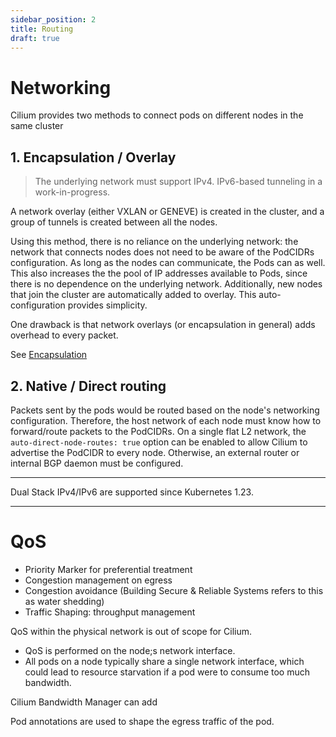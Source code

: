 ```yaml
---
sidebar_position: 2
title: Routing
draft: true
---
```


# Networking
Cilium provides two methods to connect pods on different nodes in the same cluster

## 1. Encapsulation / Overlay
> The underlying network must support IPv4. IPv6-based tunneling in a work-in-progress.

A network overlay (either VXLAN or GENEVE) is created in the cluster, and a group of tunnels is created between all the nodes.

Using this method, there is no reliance on the underlying network: the network that connects nodes does not need to be aware of the PodCIDRs configuration.
As long as the nodes can communicate, the Pods can as well.
This also increases the the pool of IP addresses available to Pods, since there is no dependence on the underlying network.
Additionally, new nodes that join the cluster are automatically added to overlay.
This auto-configuration provides simplicity.

One drawback is that network overlays (or encapsulation in general) adds overhead to every packet.

See [Encapsulation](./encapsulation.md)

## 2. Native / Direct routing
Packets sent by the pods would be routed based on the node's networking configuration.
Therefore, the host network of each node must know how to forward/route packets to the PodCIDRs.
On a single flat L2 network, the `auto-direct-node-routes: true` option can be enabled to allow Cilium to advertise the PodCIDR to every node.
Otherwise, an external router or internal BGP daemon must be configured.

---

Dual Stack IPv4/IPv6 are supported since Kubernetes 1.23.

---

# QoS
- Priority Marker for preferential treatment
- Congestion management on egress
- Congestion avoidance (Building Secure & Reliable Systems refers to this as water shedding)
- Traffic Shaping: throughput management

QoS within the physical network is out of scope for Cilium.


- QoS is performed on the node;s network interface.
- All pods on a node typically share a single network interface, which could lead to resource starvation if a pod were to consume too much bandwidth.

Cilium Bandwidth Manager can add

Pod annotations are used to shape the egress traffic of the pod.